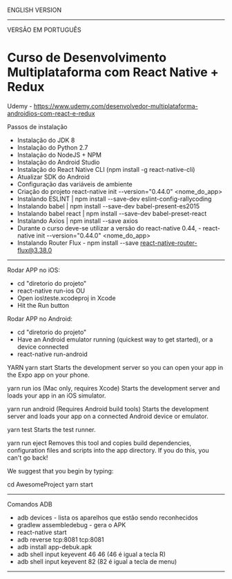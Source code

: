 ENGLISH VERSION

---------------------------------------------------------------------------------

VERSÃO EM PORTUGUÊS

# Curso de Desenvolvimento Multiplataforma com React Native + Redux
Udemy - https://www.udemy.com/desenvolvedor-multiplataforma-androidios-com-react-e-redux

Passos de instalação
- Instalação do JDK 8
- Instalação do Python 2.7
- Instalação do NodeJS + NPM
- Instalação do Android Studio
- Instalação do React Native CLI (npm install -g react-native-cli)
- Atualizar SDK do Android
- Configuração das variáveis de ambiente
- Criação do projeto react-native init --version="0.44.0" <nome_do_app>
- Instalando ESLINT | npm install --save-dev eslint-config-rallycoding
- Instalando babel | npm install --save-dev babel-present-es2015
- Instalando babel react | npm install --save-dev babel-preset-react
- Instalando Axios | npm install --save axios
- Durante o curso deve-se utilizar a versão do react-native 0.44, - react-native init --version="0.44.0" <nome_do_app> 
- Instalando Router Flux - npm install --save react-native-router-flux@3.38.0

---------------------------------------------------------------------------------

Rodar APP no iOS:
- cd "diretorio do projeto"
- react-native run-ios
OU
- Open ios\teste.xcodeproj in Xcode
- Hit the Run button

Rodar APP no Android:
- cd "diretorio do projeto"
- Have an Android emulator running (quickest way to get started), or a device connected
- react-native run-android

YARN
  yarn start
    Starts the development server so you can open your app in the Expo
    app on your phone.

  yarn run ios
    (Mac only, requires Xcode)
    Starts the development server and loads your app in an iOS simulator.

  yarn run android
    (Requires Android build tools)
    Starts the development server and loads your app on a connected Android
    device or emulator.

  yarn test
    Starts the test runner.

  yarn run eject
    Removes this tool and copies build dependencies, configuration files
    and scripts into the app directory. If you do this, you can't go back!

We suggest that you begin by typing:

  cd AwesomeProject
  yarn start

   
---------------------------------------------------------------------------------
Comandos ADB
- adb devices - lista os aparelhos que estão sendo reconhecidos
- gradlew assembledebug - gera o APK 
- react-native start
- adb reverse tcp:8081 tcp:8081
- adb install app-debuk.apk 
- adb shell input keyevent 46 46 (46 é igual a tecla R)
- adb shell input keyevent 82 (82 é igual a tecla de menu)

---------------------------------------------------------------------------------